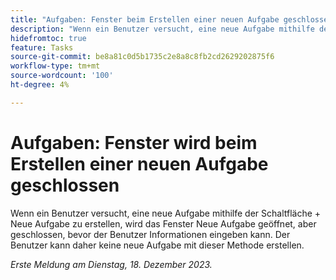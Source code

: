 ```yaml
---
title: "Aufgaben: Fenster beim Erstellen einer neuen Aufgabe geschlossen"
description: "Wenn ein Benutzer versucht, eine neue Aufgabe mithilfe der Schaltfläche + Neue Aufgabe zu erstellen, wird das Fenster Neue Aufgabe geöffnet, aber geschlossen, bevor der Benutzer Informationen eingeben kann. Der Benutzer kann daher keine neue Aufgabe mit dieser Methode erstellen."
hidefromtoc: true
feature: Tasks
source-git-commit: be8a81c0d5b1735c2e8a8c8fb2cd2629202875f6
workflow-type: tm+mt
source-wordcount: '100'
ht-degree: 4%

---
```



# Aufgaben: Fenster wird beim Erstellen einer neuen Aufgabe geschlossen

Wenn ein Benutzer versucht, eine neue Aufgabe mithilfe der Schaltfläche + Neue Aufgabe zu erstellen, wird das Fenster Neue Aufgabe geöffnet, aber geschlossen, bevor der Benutzer Informationen eingeben kann. Der Benutzer kann daher keine neue Aufgabe mit dieser Methode erstellen.

_Erste Meldung am Dienstag, 18. Dezember 2023._
